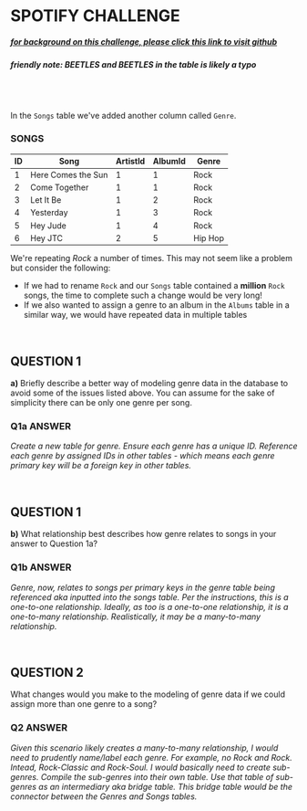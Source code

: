 # SPOTIFY CHALLENGE
##### [for background on this challenge, please click this link to visit github](https://github.com/Justice-Through-Code/fall_2021/blob/main/challenges/databases/spotify_challenge.md)
##### friendly note: BEETLES and BEETLES in the table is likely a typo

<br>
<br>

In the `Songs` table we've added another column called `Genre`.

### SONGS
| ID  | Song               | ArtistId | AlbumId | Genre   |
| --- | ------------------ | -------- | ------- | ------- |
| 1   | Here Comes the Sun | 1        | 1       | Rock    |
| 2   | Come Together      | 1        | 1       | Rock    |
| 3   | Let It Be          | 1        | 2       | Rock    |
| 4   | Yesterday          | 1        | 3       | Rock    |
| 5   | Hey Jude           | 1        | 4       | Rock    |
| 6   | Hey JTC            | 2        | 5       | Hip Hop |

We're repeating *Rock* a number of times. This may not seem like a problem but consider the following:

-   If we had to rename `Rock` and our `Songs` table contained a **million** `Rock` songs, the time to complete such a change would be very long!
-   If we also wanted to assign a genre to an album in the `Albums` table in a similar way, we would have repeated data in multiple tables

<br>

## QUESTION 1
**a)** Briefly describe a better way of modeling genre data in the database to avoid some of the issues listed above. You can assume for the sake of simplicity there can be only one genre per song.

### **Q1a ANSWER**
*Create a new table for genre. Ensure each genre has a unique ID. Reference each genre by assigned IDs in other tables - which means each genre primary key will be a foreign key in other tables.*

<br>

## QUESTION 1
**b)** What relationship best describes how genre relates to songs in your answer to Question 1a?

### **Q1b ANSWER**
*Genre, now, relates to songs per primary keys in the genre table being referenced aka inputted into the songs table. Per the instructions, this is a one-to-one relationship. Ideally, as too is a one-to-one relationship, it is a one-to-many relationship. Realistically, it may be a many-to-many relationship.*

<br>

## QUESTION 2
What changes would you make to the modeling of genre data if we could assign more than one genre to a song?

### **Q2 ANSWER**
*Given this scenario likely creates a many-to-many relationship, I would need to prudently name/label each genre. For example, no Rock and Rock. Intead, Rock-Classic and Rock-Soul. I would basically need to create sub-genres. Compile the sub-genres into their own table. Use that table of sub-genres as an intermediary aka bridge table. This bridge table would be the connector between the Genres and Songs tables.*

<br>

<p align="center">
    <img src="db-tables-spotify.png"
     alt="DB Tables Mockup" width="100%/>
</p>